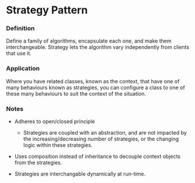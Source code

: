 # Strategy Pattern

### Definition

Define a family of algorithms, encapsulate each one, and make them 
interchangeable. Strategy lets the algorithm vary independently from clients 
that use it.


### Application

Where you have related classes, known as the context, that have one of many 
behaviours known as strategies, you can configure a class to one of these many 
behaviours to suit the context of the situation.


### Notes

- Adheres to open/closed principle
    - Strategies are coupled with an abstraction, and are not impacted by the 
      increasing/decreasing number of strategies, or the changing logic within 
      these strategies.

- Uses composition instead of inheritance to decouple context objects from the 
  strategies.
  
- Strategies are interchangable dynamically at run-time.
